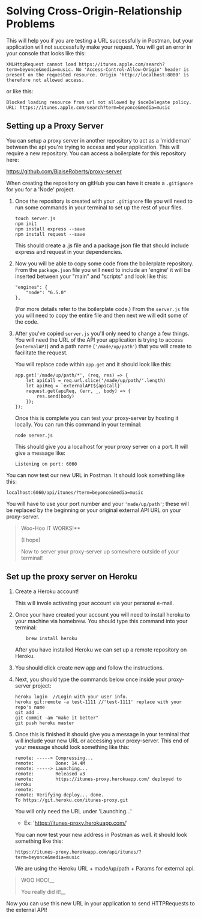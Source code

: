 # Solving Cross-Origin-Relationship Problems
This will help you if you are testing a URL successfully in Postman, but your application will not successfully make your request.  You will get an error in your console that looks like this: 
```
XMLHttpRequest cannot load https://itunes.apple.com/search?term=beyonce&media=music. No 'Access-Control-Allow-Origin' header is present on the requested resource. Origin 'http://localhost:8080' is therefore not allowed access.
```
or like this:
```
Blocked loading resource from url not allowed by $sceDelegate policy.  URL: https://itunes.apple.com/search?term=beyonce&media=music
```

## Setting up a Proxy Server
You can setup a proxy server in another repository to act as a 'middleman' between the api you're trying to access and your application.  This will require a new repository.  You can access a boilerplate for this repository here: 

https://github.com/BlaiseRoberts/proxy-server

When creating the repository on gitHub you can have it create a `.gitignore` for you for a 'Node' project.

1. Once the repository is created with your `.gitignore` file you will need to run some commands in your terminal to set up the rest of your files.

    ```
    touch server.js
    npm init
    npm install express --save
    npm install request --save
    ```
    This should create a .js file and a package.json file that should include express and request in your dependencies.  

1. Now you will be able to copy some code from the boilerplate repository.  From the `package.json` file you will need to include an 'engine' it will be inserted between your "main" and "scripts" and look like this:
    
    ```
    "engines": {
        "node": "6.5.0"
    },
    ```
    (For more details refer to the boilerplate code.)
    From the `server.js` file you will need to copy the entire file and then next we will edit some of the code.

1. After you've copied `server.js` you'll only need to change a few things. You will need the URL of the API your application is trying to access (`externalAPI`) and a path name (`'/made/up/path'`) that you will create to facilitate the request. 
    
    You will replace code within `app.get` and it should look like this:

    ```
    app.get('/made/up/path/*', (req, res) => {
        let apiCall = req.url.slice('/made/up/path/'.length)
        let apiReq = `externalAPI${apiCall}`
        request.get(apiReq, (err, _, body) => {
            res.send(body)
        });
    });
    ```
    Once this is complete you can test your proxy-server by hosting it locally.  You can run this command in your terminal:

    ```
    node server.js
    ```

    This should give you a localhost for your proxy server on a port.  It will give a message like: 
    
    ```
    Listening on port: 6060
    ```

You can now test our new URL in Postman.  It should look something like this:

```
localhost:6060/api/itunes/?term=beyonce&media=music
```

You will have to use your port number and your `'made/up/path'`; these will be replaced by the beginning or your original external API URL on your proxy-server.

> Woo-Hoo IT WORKS!** 
>
> (I hope)
>
> Now to server your proxy-server up somewhere outside of your terminal!

## Set up the proxy server on Heroku

1. Create a Heroku account!

    This will invole activating your account via your personal e-mail.

1. Once your have created your account you will need to install heroku to your machine via homebrew.  You should type this command into your terminal:

    ```
        brew install heroku
    ```

    After you have installed Heroku we can set up a remote repository on Heroku.

1. You should click create new app and follow the instructions.

1. Next, you should type the commands below once inside your proxy-server project:

    ```
    heroku login  //Login with your user info.
    heroku git:remote -a test-1111 //'test-1111' replace with your repo's name
    git add .
    git commit -am "make it better"
    git push heroku master
    ```

1. Once this is finished it should give you a message in your terminal that will include your new URL or accessing your proxy-server. This end of your message should look something like this:

    ```
    remote: -----> Compressing...
    remote:        Done: 14.4M
    remote: -----> Launching...
    remote:        Released v3
    remote:        https://itunes-proxy.herokuapp.com/ deployed to Heroku
    remote: 
    remote: Verifying deploy... done.
    To https://git.heroku.com/itunes-proxy.git
    ```

    You will only need the URL under 'Launching...' 
    - Ex: 'https://itunes-proxy.herokuapp.com/'

    You can now test your new address in Postman as well. it should look something like this:

    ```
    https://itunes-proxy.herokuapp.com/api/itunes/?term=beyonce&media=music
    ```

    We are using the Heroku URL + made/up/path + Params for external api.

> WOO HOO!__
> 
> You really did it!__

Now you can use this new URL in your application to send HTTPRequests to the external API!